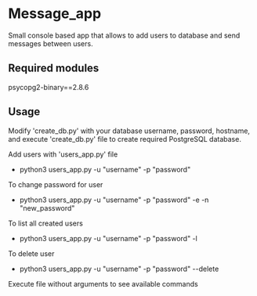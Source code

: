 # Message_app

Small console based app that allows to add users to database and send messages between users.

## Required modules

psycopg2-binary==2.8.6

## Usage

Modify 'create_db.py' with your database username, password, hostname, and execute 'create_db.py' file to create required PostgreSQL database.


Add users with 'users_app.py' file


- python3 users_app.py -u "username" -p "password"


To change password for user

- python3 users_app.py -u "username" -p "password" -e -n "new_password"

To list all created users 

- python3 users_app.py -u "username" -p "password" -l

To delete user

- python3 users_app.py -u "username" -p "password" --delete

Execute file without arguments to see available commands

